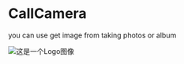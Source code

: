 # CallCamera
 you can use get image from taking photos or album

![这是一个Logo图像](http://www.turingbook.com/Content/img/Turing.Gif)
